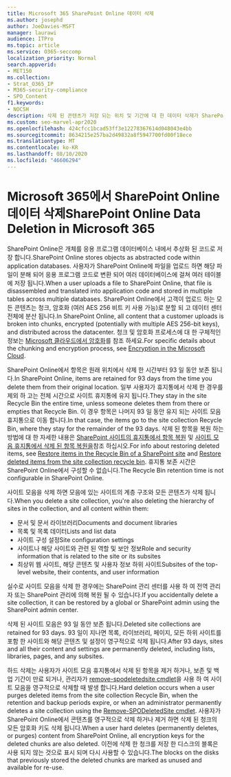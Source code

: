 ```yaml
---
title: Microsoft 365 SharePoint Online 데이터 삭제
ms.author: josephd
author: JoeDavies-MSFT
manager: laurawi
audience: ITPro
ms.topic: article
ms.service: O365-seccomp
localization_priority: Normal
search.appverid:
- MET150
ms.collection:
- Strat_O365_IP
- M365-security-compliance
- SPO_Content
f1.keywords:
- NOCSH
description: 삭제 된 콘텐츠가 저장 되는 위치 및 기간에 대 한 데이터 삭제가 SharePoint Online에서 작동 하는 방식을 알아봅니다.
ms.custom: seo-marvel-apr2020
ms.openlocfilehash: 424cfcc1bcad53ff3e12278367614d048043e4bb
ms.sourcegitcommit: 8634215e257ba2d49832a8f5947700fd00f18ece
ms.translationtype: MT
ms.contentlocale: ko-KR
ms.lasthandoff: 08/10/2020
ms.locfileid: "46606294"
---
```

# <a name="sharepoint-online-data-deletion-in-microsoft-365"></a><span data-ttu-id="f9c3a-103">Microsoft 365에서 SharePoint Online 데이터 삭제</span><span class="sxs-lookup"><span data-stu-id="f9c3a-103">SharePoint Online Data Deletion in Microsoft 365</span></span>

<span data-ttu-id="f9c3a-104">SharePoint Online은 개체를 응용 프로그램 데이터베이스 내에서 추상화 된 코드로 저장 합니다.</span><span class="sxs-lookup"><span data-stu-id="f9c3a-104">SharePoint Online stores objects as abstracted code within application databases.</span></span> <span data-ttu-id="f9c3a-105">사용자가 SharePoint Online에 파일을 업로드 하면 해당 파일이 분해 되어 응용 프로그램 코드로 변환 되어 여러 데이터베이스에 걸쳐 여러 테이블에 저장 됩니다.</span><span class="sxs-lookup"><span data-stu-id="f9c3a-105">When a user uploads a file to SharePoint Online, that file is disassembled and translated into application code and stored in multiple tables across multiple databases.</span></span> <span data-ttu-id="f9c3a-106">SharePoint Online에서 고객이 업로드 하는 모든 콘텐츠는 청크, 암호화 (여러 AES 256 비트 키 사용 가능)로 분할 되 고 데이터 센터 전체에 분산 됩니다.</span><span class="sxs-lookup"><span data-stu-id="f9c3a-106">In SharePoint Online, all content that a customer uploads is broken into chunks, encrypted (potentially with multiple AES 256-bit keys), and distributed across the datacenter.</span></span> <span data-ttu-id="f9c3a-107">청크 및 암호화 프로세스에 대 한 구체적인 정보는 [Microsoft 클라우드에서 암호화](https://docs.microsoft.com/microsoft-365/compliance/office-365-encryption-in-the-microsoft-cloud-overview)를 참조 하세요.</span><span class="sxs-lookup"><span data-stu-id="f9c3a-107">For specific details about the chunking and encryption process, see [Encryption in the Microsoft Cloud](https://docs.microsoft.com/microsoft-365/compliance/office-365-encryption-in-the-microsoft-cloud-overview).</span></span> 

<span data-ttu-id="f9c3a-108">SharePoint Online에서 항목은 원래 위치에서 삭제 한 시간부터 93 일 동안 보존 됩니다.</span><span class="sxs-lookup"><span data-stu-id="f9c3a-108">In SharePoint Online, items are retained for 93 days from the time you delete them from their original location.</span></span> <span data-ttu-id="f9c3a-109">일부 사용자가 휴지통에서 삭제 한 경우를 제외 하 고는 전체 시간으로 사이트 휴지통에 유지 됩니다.</span><span class="sxs-lookup"><span data-stu-id="f9c3a-109">They stay in the site Recycle Bin the entire time, unless someone deletes them from there or empties that Recycle Bin.</span></span> <span data-ttu-id="f9c3a-110">이 경우 항목은 나머지 93 일 동안 유지 되는 사이트 모음 휴지통으로 이동 합니다.</span><span class="sxs-lookup"><span data-stu-id="f9c3a-110">In that case, the items go to the site collection Recycle Bin, where they stay for the remainder of the 93 days.</span></span> <span data-ttu-id="f9c3a-111">삭제 된 항목을 복원 하는 방법에 대 한 자세한 내용은 [SharePoint 사이트의 휴지통에서 항목 복원](https://support.office.com/article/6df466b6-55f2-4898-8d6e-c0dff851a0be#ID0EAADAAA=Online
) 및 [사이트 모음 휴지통에서 삭제 된 항목 복원을](https://support.office.com/article/5fa924ee-16d7-487b-9a0a-021b9062d14b)참조 하십시오.</span><span class="sxs-lookup"><span data-stu-id="f9c3a-111">For info about restoring deleted items, see [Restore items in the Recycle Bin of a SharePoint site](https://support.office.com/article/6df466b6-55f2-4898-8d6e-c0dff851a0be#ID0EAADAAA=Online
) and [Restore deleted items from the site collection recycle bin](https://support.office.com/article/5fa924ee-16d7-487b-9a0a-021b9062d14b).</span></span> <span data-ttu-id="f9c3a-112">휴지통 보존 시간은 SharePoint Online에서 구성할 수 없습니다.</span><span class="sxs-lookup"><span data-stu-id="f9c3a-112">The Recycle Bin retention time is not configurable in SharePoint Online.</span></span>

<span data-ttu-id="f9c3a-113">사이트 모음을 삭제 하면 모음에 있는 사이트의 계층 구조와 모든 콘텐츠가 삭제 됩니다.</span><span class="sxs-lookup"><span data-stu-id="f9c3a-113">When you delete a site collection, you're also deleting the hierarchy of sites in the collection, and all content within them:</span></span>

- <span data-ttu-id="f9c3a-114">문서 및 문서 라이브러리</span><span class="sxs-lookup"><span data-stu-id="f9c3a-114">Documents and document libraries</span></span>
- <span data-ttu-id="f9c3a-115">목록 및 목록 데이터</span><span class="sxs-lookup"><span data-stu-id="f9c3a-115">Lists and list data</span></span>
- <span data-ttu-id="f9c3a-116">사이트 구성 설정</span><span class="sxs-lookup"><span data-stu-id="f9c3a-116">Site configuration settings</span></span>
- <span data-ttu-id="f9c3a-117">사이트나 해당 사이트와 관련 된 역할 및 보안 정보</span><span class="sxs-lookup"><span data-stu-id="f9c3a-117">Role and security information that is related to the site or its subsites</span></span>
- <span data-ttu-id="f9c3a-118">최상위 웹 사이트, 해당 콘텐츠 및 사용자 정보 하위 사이트</span><span class="sxs-lookup"><span data-stu-id="f9c3a-118">Subsites of the top-level website, their contents, and user information</span></span>

<span data-ttu-id="f9c3a-119">실수로 사이트 모음을 삭제 한 경우에는 SharePoint 관리 센터를 사용 하 여 전역 관리자 또는 SharePoint 관리에 의해 복원 될 수 있습니다.</span><span class="sxs-lookup"><span data-stu-id="f9c3a-119">If you accidentally delete a site collection, it can be restored by a global or SharePoint admin using the SharePoint admin center.</span></span>

<span data-ttu-id="f9c3a-120">삭제 된 사이트 모음은 93 일 동안 보존 됩니다.</span><span class="sxs-lookup"><span data-stu-id="f9c3a-120">Deleted site collections are retained for 93 days.</span></span> <span data-ttu-id="f9c3a-121">93 일이 지나면 목록, 라이브러리, 페이지, 모든 하위 사이트를 포함 한 사이트와 해당 콘텐츠 및 설정이 영구적으로 삭제 됩니다.</span><span class="sxs-lookup"><span data-stu-id="f9c3a-121">After 93 days, sites and all their content and settings are permanently deleted, including lists, libraries, pages, and any subsites.</span></span>

<span data-ttu-id="f9c3a-122">하드 삭제는 사용자가 사이트 모음 휴지통에서 삭제 된 항목을 제거 하거나, 보존 및 백업 기간이 만료 되거나, 관리자가 [remove-spodeletedsite cmdlet](/powershell/module/sharepoint-online/Remove-SPODeletedSite?view=sharepoint-ps)을 사용 하 여 사이트 모음을 영구적으로 삭제할 때 발생 합니다.</span><span class="sxs-lookup"><span data-stu-id="f9c3a-122">Hard deletion occurs when a user purges deleted items from the site collection Recycle Bin, when the retention and backup periods expire, or when an administrator permanently deletes a site collection using the [Remove-SPODeletedSite cmdlet](/powershell/module/sharepoint-online/Remove-SPODeletedSite?view=sharepoint-ps).</span></span> <span data-ttu-id="f9c3a-123">사용자가 SharePoint Online에서 콘텐츠를 영구적으로 삭제 하거나 제거 하면 삭제 된 청크의 모든 암호화 키도 삭제 됩니다.</span><span class="sxs-lookup"><span data-stu-id="f9c3a-123">When a user hard deletes (permanently deletes, or purges) content from SharePoint Online, all encryption keys for the deleted chunks are also deleted.</span></span> <span data-ttu-id="f9c3a-124">이전에 삭제 한 청크를 저장 한 디스크의 블록은 사용 되지 않는 것으로 표시 되며 다시 사용할 수 있습니다.</span><span class="sxs-lookup"><span data-stu-id="f9c3a-124">The blocks on the disks that previously stored the deleted chunks are marked as unused and available for re-use.</span></span>
